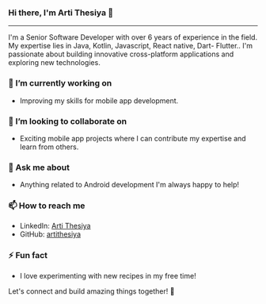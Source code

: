 
### Hi there, I'm Arti Thesiya 👋
---
I'm a Senior Software Developer with over 6 years of experience in the field. My expertise lies in Java, Kotlin, Javascript, React native, Dart- Flutter.. I'm passionate about building innovative cross-platform applications and exploring new technologies.

### 🔭 I’m currently working on
- Improving my skills for mobile app development.

### 👯 I’m looking to collaborate on
- Exciting mobile app projects where I can contribute my expertise and learn from others.

### 💬 Ask me about
- Anything related to Android development I'm always happy to help!

### 📫 How to reach me
- LinkedIn: [Arti Thesiya](https://www.linkedin.com/in/arti-thesiya-30230615a/)
- GitHub: [artithesiya](https://github.com/artithesiya)

### ⚡ Fun fact
- I love experimenting with new recipes in my free time!

 Let's connect and build amazing things together! 🚀

